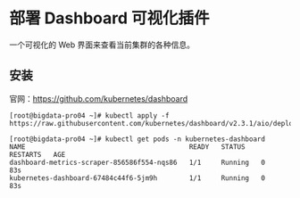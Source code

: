 # 部署 Dashboard 可视化插件
一个可视化的 Web 界面来查看当前集群的各种信息。
## 安装
官网：https://github.com/kubernetes/dashboard
```
[root@bigdata-pro04 ~]# kubectl apply -f https://raw.githubusercontent.com/kubernetes/dashboard/v2.3.1/aio/deploy/recommended.yaml

[root@bigdata-pro04 ~]# kubectl get pods -n kubernetes-dashboard
NAME                                         READY   STATUS    RESTARTS   AGE
dashboard-metrics-scraper-856586f554-nqs86   1/1     Running   0          83s
kubernetes-dashboard-67484c44f6-5jm9h        1/1     Running   0          83s
```
